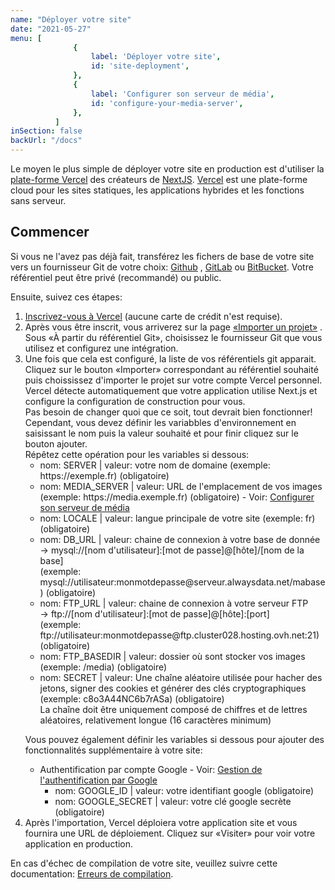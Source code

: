 ```yaml
---
name: "Déployer votre site"
date: "2021-05-27"
menu: [
              {
                  label: 'Déployer votre site',
                  id: 'site-deployment',
              },
              {
                  label: 'Configurer son serveur de média',
                  id: 'configure-your-media-server',
              },
          ]
inSection: false
backUrl: "/docs"
---
```

Le moyen le plus simple de déployer votre site en production est d'utiliser la <a href="https://vercel.com" target="_blank" rel="noopener noreferrer">plate-forme Vercel</a> des créateurs de <a href="https://nextjs.org" target="_blank" rel="noopener noreferrer">NextJS</a>. <a href="https://vercel.com" target="_blank" rel="noopener noreferrer">Vercel</a> est une plate-forme cloud pour les sites statiques, les applications hybrides et les fonctions sans serveur.

## Commencer
Si vous ne l'avez pas déjà fait, transférez les fichers de base de votre site vers un fournisseur Git de votre choix: <a href="https://github.com" target="_blank" rel="noopener noreferrer">Github</a> , <a href="https://about.gitlab.com" target="_blank" rel="noopener noreferrer">GitLab</a> ou <a href="https://bitbucket.org" target="_blank" rel="noopener noreferrer">BitBucket</a>. Votre référentiel peut être privé (recommandé) ou public.

Ensuite, suivez ces étapes:
<ol>
    <li><a href="https://vercel.com/signup" target="_blank" rel="noopener noreferrer">Inscrivez-vous à Vercel</a> (aucune carte de crédit n'est requise).</li>
    <li>Après vous être inscrit, vous arriverez sur la page <a href="https://vercel.com/new" target="_blank" rel="noopener noreferrer">«Importer un projet»</a> . Sous «À partir du référentiel Git», choisissez le fournisseur Git que vous utilisez et configurez une intégration.</li>
    <li>Une fois que cela est configuré, la liste de vos référentiels git apparait. Cliquez sur le bouton «Importer» correspondant au référentiel souhaité puis choississez d'importer le projet sur votre compte Vercel personnel. Vercel détecte automatiquement que votre application utilise Next.js et configure la configuration de construction pour vous.  <br/>
        Pas besoin de changer quoi que ce soit, tout devrait bien fonctionner!  <br/>
        Cependant, vous devez définir les variabbles d'environnement en saisissant le nom puis la valeur souhaité et pour finir cliquez sur le bouton ajouter.<br/>
        Répêtez cette opération pour les variables si dessous:  
        <ul>
            <li>nom: SERVER | valeur: votre nom de domaine (exemple: https://exemple.fr) <required>(obligatoire)</required></li>
            <li>nom: MEDIA_SERVER | valeur: URL de l'emplacement de vos images (exemple: https://media.exemple.fr) <required>(obligatoire)</required> - <tip>Voir: <a href="/docs/configure-your-media-server">Configurer son serveur de média</a></tip></li>
            <li>nom: LOCALE | valeur: langue principale de votre site (exemple: fr) <required>(obligatoire)</required></li>
            <li>nom: DB_URL | valeur: chaine de connexion à votre base de donnée  <br/>
                -> mysql://[nom d'utilisateur]:[mot de passe]@[hôte]/[nom de la base]  <br/>
                (exemple: mysql://utilisateur:monmotdepasse@serveur.alwaysdata.net/mabase) <required>(obligatoire)</required></li>
            <li>nom: FTP_URL | valeur: chaine de connexion à votre serveur FTP <br/>
                -> ftp://[nom d'utilisateur]:[mot de passe]@[hôte]:[port]  <br/>
                (exemple: ftp://utilisateur:monmotdepasse@ftp.cluster028.hosting.ovh.net:21) <required>(obligatoire)</required></li>
            <li>nom: FTP_BASEDIR | valeur: dossier où sont stocker vos images (exemple: /media) <required>(obligatoire)</required></li>
            <li>nom: SECRET | valeur: Une chaîne aléatoire utilisée pour hacher des jetons, signer des cookies et générer des clés cryptographiques (exemple: c8o3A44NC6b7rASa) <required>(obligatoire)</required> <br/>
                <tip>La chaîne doit être uniquement composé de chiffres et de lettres aléatoires, relativement longue (16 caractères minimum)</tip></li>
        </ul>
        <p>Vous pouvez également définir les variables si dessous pour ajouter des fonctionnalités supplémentaire à votre site:</p>
        <ul>
            <li>Authentification par compte Google - <tip>Voir: <a href="/docs/google-authentication">Gestion de l'authentification par Google</a></tip>
                <ul>
                    <li>nom: GOOGLE_ID | valeur: votre identifiant google <required>(obligatoire)</required></li>
                    <li>nom: GOOGLE_SECRET | valeur: votre clé google secrète <required>(obligatoire)</required></li>
                </ul>
            </li>
        </ul>
    </li>
    <li>Après l'importation, Vercel déploiera votre application site et vous fournira une URL de déploiement. Cliquez sur «Visiter» pour voir votre application en production.</li>
</ol>  

En cas d'échec de compilation de votre site, veuillez suivre cette documentation: <a href="/docs/build-errors">Erreurs de compilation</a>.
